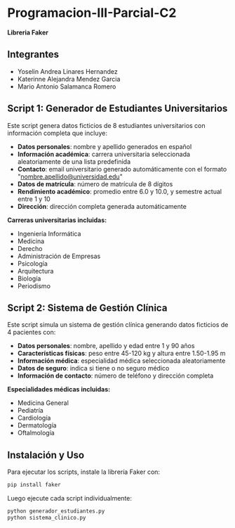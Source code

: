# Programacion-III-Parcial-C2

**Libreria Faker**

## Integrantes 

- Yoselin Andrea Linares Hernandez
- Katerinne Alejandra Mendez Garcia
- Mario Antonio Salamanca Romero

## Script 1: Generador de Estudiantes Universitarios

Este script genera datos ficticios de 8 estudiantes universitarios con información completa que incluye:

- **Datos personales**: nombre y apellido generados en español
- **Información académica**: carrera universitaria seleccionada aleatoriamente de una lista predefinida
- **Contacto**: email universitario generado automáticamente con el formato "nombre.apellido@universidad.edu"
- **Datos de matrícula**: número de matrícula de 8 dígitos
- **Rendimiento académico**: promedio entre 6.0 y 10.0, y semestre actual entre 1 y 10
- **Dirección**: dirección completa generada automáticamente

**Carreras universitarias incluidas:**
- Ingeniería Informática
- Medicina
- Derecho
- Administración de Empresas
- Psicología
- Arquitectura
- Biología
- Periodismo

## Script 2: Sistema de Gestión Clínica

Este script simula un sistema de gestión clínica generando datos ficticios de 4 pacientes con:

- **Datos personales**: nombre, apellido y edad entre 1 y 90 años
- **Características físicas**: peso entre 45-120 kg y altura entre 1.50-1.95 m
- **Información médica**: especialidad médica seleccionada aleatoriamente
- **Datos de seguro**: indica si tiene o no seguro médico
- **Información de contacto**: número de teléfono y dirección completa

**Especialidades médicas incluidas:**
- Medicina General
- Pediatría
- Cardiología
- Dermatología
- Oftalmología

## Instalación y Uso

Para ejecutar los scripts, instale la librería Faker con:
```bash
pip install faker
```

Luego ejecute cada script individualmente:
```bash
python generador_estudiantes.py
python sistema_clinico.py
```
